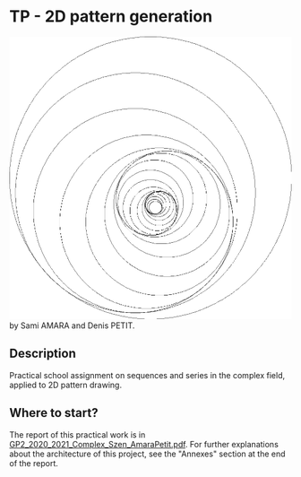 # TP - 2D pattern generation
<div align="center"><img src="img/Szen2_explicit/R=500_q=0.85_a=pidiv4_N=20.png" /></div>
by Sami AMARA and Denis PETIT.

## Description
Practical school assignment on sequences and series in the complex field, applied to 2D pattern drawing.

## Where to start?

The report of this practical work is in [GP2_2020_2021_Complex_Szen_AmaraPetit.pdf](GP2_2020_2021_Complex_Szen_AmaraPetit.pdf).
For further explanations about the architecture of this project, see the "Annexes" section at the end of the report.

